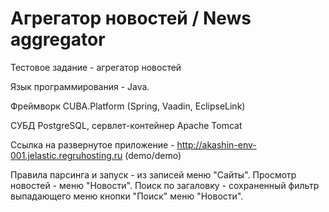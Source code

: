 # Агрегатор новостей / News aggregator
Тестовое задание - агрегатор новостей

Язык программирования - Java.

Фреймворк CUBA.Platform (Spring, Vaadin, EclipseLink)

СУБД PostgreSQL, сервлет-контейнер Apache Tomcat

Ссылка на развернутое приложение - http://akashin-env-001.jelastic.regruhosting.ru (demo/demo)

Правила парсинга и запуск - из записей меню "Сайты". Просмотр новостей - меню "Новости". Поиск по загаловку - сохраненный фильтр выпадающего меню кнопки "Поиск" меню "Новости".
